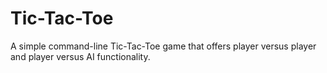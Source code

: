 # Tic-Tac-Toe
A simple command-line Tic-Tac-Toe game that offers player versus player and player versus AI functionality.
